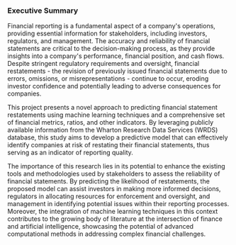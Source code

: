 ### Executive Summary

Financial reporting is a fundamental aspect of a company's operations, providing essential information for stakeholders,
including investors, regulators, and management. The accuracy and reliability of financial statements are critical to the
decision-making process, as they provide insights into a company's performance, financial position, and cash flows. Despite
stringent regulatory requirements and oversight, financial restatements - the revision of previously issued financial
statements due to errors, omissions, or misrepresentations - continue to occur, eroding investor confidence and potentially
leading to adverse consequences for companies.

This project presents a novel approach to predicting financial statement restatements using machine learning techniques
and a comprehensive set of financial metrics, ratios, and other indicators. By leveraging publicly available information from
the Wharton Research Data Services (WRDS) database, this study aims to develop a predictive model that can effectively
identify companies at risk of restating their financial statements, thus serving as an indicator of reporting quality.

The importance of this research lies in its potential to enhance the existing tools and methodologies used by stakeholders
to assess the reliability of financial statements. By predicting the likelihood of restatements, the proposed model can assist
investors in making more informed decisions, regulators in allocating resources for enforcement and oversight, and
management in identifying potential issues within their reporting processes. Moreover, the integration of machine learning
techniques in this context contributes to the growing body of literature at the intersection of finance and artificial
intelligence, showcasing the potential of advanced computational methods in addressing complex financial challenges.
